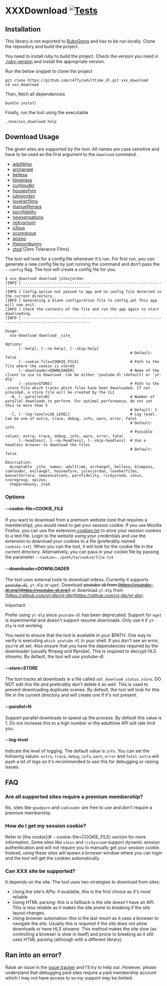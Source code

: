 # XXXDownload [![Tests](https://github.com/c477y/adulttime_dl/actions/workflows/ci.yml/badge.svg)](https://github.com/c477y/adulttime_dl/actions/workflows/ci.yml)

## Installation

This library is not exported to [RubyGems](https://rubygems.org) and has to be
run locally. Clone the repository and build the project.

You need to install ruby to build the project. Check the version you need in
[.ruby-version](.ruby-version) and install the appropriate version.

Run the below snippet to clone the project

```shell
git clone https://github.com/c477y/adulttime_dl.git xxx_download
cd xxx_download
```

Then, fetch all dependencies

```shell
bundle install
```

Finally, run the tool using the executable

```shell
./exe/xxx_download help
```

## Download Usage

The given sites are supported by the tool. All names are case sensitive and have
to be used as the first argument to the `download` command.

* [adulttime](https://members.adulttime.com)
* [archangel](https://www.archangelvideo.com/)
* [bellesa](https://bellesaplus.co)
* [blowpass](https://www.blowpass.com/en)
* [cumlouder](https://www.cumlouder.com/)
* [houseofyre](https://houseofyre.com/)
* [julesjordan](https://www.julesjordan.com/trial/)
* [loveherfilms](https://www.loveherfilms.com/tour/)
* [manuelferrara](https://manuelferrara.com/trial/)
* [pornfidelity](https://www.pornfidelity.com/)
* [newsensations](https://www.newsensations.com/)
* [rickysroom](https://rickysroom.com/)
* [s3xus](https://s3xus.com/)
* [scoregroup](https://score-group.com/)
* [spizoo](https://www.spizoo.com/)
* [thepornbunny](https://www.thepornbunny.com/)
* [ztod](https://www.zerotolerancefilms.com/en) (Zero Tolerance Films)

The tool will look for a config file whenever it's run. For first run, you can
generate a new config file by just running the command and don't pass the
`--config` flag. The tool will create a config file for you.

```shell
$ xxx_download download julesjordan
[INFO ] ----------------------------------------------------------------------------------------------------
[INFO ] Config option not passed to app and no config file detected in the current directory.
[INFO ] Generating a blank configuration file to config.yml This app will now exit.
[INFO ] Check the contents of the file and run the app again to start downloading.
[INFO ] ----------------------------------------------------------------------------------------------------
```

```shell
Usage:
  xxx-download download _site_

Options:
      [--help], [--no-help], [--skip-help]
                                                        # Default: false
      [--cookie-file=COOKIE_FILE]                       # Path to the file where the cookie is stored
      [--downloader=DOWNLOADER]                         # Name of the client to use to download. Can be either 'youtube-dl'(default) or 'yt-dlp'
      [--store=STORE]                                   # Path to the .store file which tracks which files have been downloaded. If not provided, a store file will be created by the CLI
  -N, [--parallel=N]                                    # Number of parallel downloads to perform. For optimal performance, do not set this to more than 5
                                                        # Default: 1
  -l, [--log-level=LOG_LEVEL]                           # Log level. Can be one of extra, trace, debug, info, warn, error, fatal
                                                        # Default: info
                                                        # Possible values: extra, trace, debug, info, warn, error, fatal
      [--headless], [--no-headless], [--skip-headless]  # Use a headless browser to download the files
                                                        # Default: false

Description:
  Acceptable _site_ names: adulttime, archangel, bellesa, blowpass, cumlouder, evilangel, houseofyre, julesjordan, loveherfilms, manuelferrara, newsensations, pornfidelity, rickysroom, s3xus, scoregroup, spizoo,
  thepornbunny, ztod
```

### Options

#### --cookie-file=COOKIE_FILE

If you want to download from a premium website (one that requires a membership),
you would need to get your session cookie. If you use Mozilla Firefox, you can
use the extension[
cookies.txt](https://addons.mozilla.org/en-US/firefox/addon/cookies-txt/) to
store your session cookies to a text file. Login to the website using your
credentials and use the extension to download your cookies to a file (preferably
named `cookies.txt`). When you can the tool, it will look for the cookie file in
the current directory. Alternatively, you can pass in your cookie file by
passing the parameter `--cookie=../path/to/cookie/file.txt`

#### --downloader=DOWNLOADER

The tool uses external tools to download videos. Currently it supports
~~`youtube-dl`~~, `yt-dlp` or `wget`. Download ~~youtube-dl from
[https://youtube-dl.org/](https://youtube-dl.org/)~~ or download `yt-dlp` from
[https://github.com/yt-dlp/yt-dlp](https://github.com/yt-dlp/yt-dlp).

> [!IMPORTANT]
> Prefer using `yt-dlp` since `youtube-dl` has been deprecated.
> Support for `wget` is experimental and doesn't support resume downloads. Only
> use it if `yt-dlp` is not working.

You need to ensure that the tool is available in your $PATH. One way to verify
is executing `which youtube-dl` in your shell. If you don't see an error, you're
all set. Also ensure that you have the dependencies required by the downloader
(usually ffmpeg and ffprobe). This is required to decrypt HLS streams. By
default, the tool will use youtube-dl.

#### --store=STORE

The tool tracks all downloads in a file called `adt_download_status.store`. DO
NOT edit this file and preferably don't delete it as well. This is used to
prevent downloading duplicate scenes. By default, the tool will look for this
file in the current directory and will create one if it's not present.

#### --parallel=N

Support parallel downloads to speed up the process. By default this value is 1.
Do not increase this to a high number or the adulttime API will rate limit you.

#### --log-level

Indicate the level of logging. The default value is `info`. You can set the
following values: `extra`, `trace`, `debug`, `info`, `warn`, `error` and
`fatal`. `extra` will push a lot of logs so it's recommended to use this for
debugging or raising issues.

## FAQ

### Are all supported sites require a premium membership?

No, sites like `goodporn` and `cumlouder` are free to use and don't require a
premium membership.

### How do I get my session cookie?

Refer to [the cookie](# --cookie-file=COOKIE_FILE) section for more information.
Some sites like `s3xus` and `rickysroom` support dynamic session authentication
and will not require you to manually get your session cookie. Instead, using
these sites will spawn a browser window where you can login and the tool will
get the cookies automatically.

### Can XXX site be supported?

It depends on the site. The tool uses two strategies to download from sites:

* Using the site's APIs: if available, this is the first choice as it's most
  reliable
* Using HTML parsing: this is a fallback is the site doesn't have an API. This
  is less reliable as it makes the site prone to breaking if the site layout
  changes.
* Using browser automation: this is the last resort as it uses a browser to
  navigate the site. Usually this is required if the site does not allow
  downloads or have HLS streams. This method makes the site slow (as controlling
  a browser is slow in itself) and prone to breaking as it still uses HTML
  parsing (although with a different library).

## Ran into an error?

Raise an issue in the [issue
tracker](https://github.com/c477y/adulttime_dl/issues) and I'll try to help out.
However, please understand that debugging paid sites require a paid membership
account which I may not have access to so my support may be limited.
